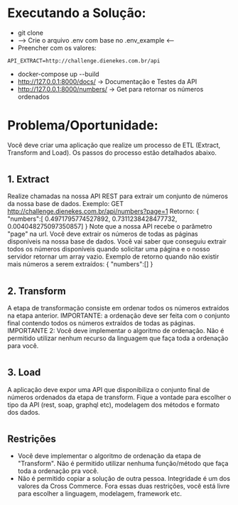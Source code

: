 # Executando a Solução:
- git clone
- --> Crie o arquivo .env com base no .env_example <--
- Preencher com os valores:
```
API_EXTRACT=http://challenge.dienekes.com.br/api
```
- docker-compose up --build
- http://127.0.0.1:8000/docs/ -> Documentação e Testes da API
- http://127.0.0.1:8000/numbers/ -> Get para retornar os números ordenados

#
# Problema/Oportunidade:

Você deve criar uma aplicação que realize um processo de ETL (Extract, Transform and Load). Os passos do processo estão detalhados abaixo.

#
## 1. Extract
Realize chamadas na nossa API REST para extrair um conjunto de números da nossa base de dados.
Exemplo:
GET http://challenge.dienekes.com.br/api/numbers?page=1 Retorno:
{ "numbers":[ 0.4971795774527892, 0.7311238428477732, 0.004048275097350857] }
Note que a nossa API recebe o parâmetro "page" na url. Você deve extrair os números de todas as páginas disponíveis na nossa base de dados. Você vai saber que conseguiu extrair todos os números disponíveis quando solicitar uma página e o nosso servidor retornar um array vazio.
Exemplo de retorno quando não existir mais números a serem extraídos:
{ "numbers":[] }
#
## 2. Transform
A etapa de transformação consiste em ordenar todos os números extraídos na etapa anterior.
IMPORTANTE: a ordenação deve ser feita com o conjunto final contendo todos os números extraídos de todas as páginas.
IMPORTANTE 2: Você deve implementar o algoritmo de ordenação. Não é permitido utilizar nenhum recurso da linguagem que faça toda a ordenação para você.
#  
## 3. Load
A aplicação deve expor uma API que disponibiliza o conjunto final de números ordenados da etapa de transform. Fique a vontade para escolher o tipo da API (rest, soap, graphql etc), modelagem dos métodos e formato dos dados.
#
## Restrições
- Você deve implementar o algoritmo de ordenação da etapa de "Transform". Não é permitido utilizar nenhuma função/método que faça toda a ordenação pra você.
- Não é permitido copiar a solução de outra pessoa. Integridade é um dos valores da Cross Commerce.
Fora essas duas restrições, você está livre para escolher a linguagem, modelagem, framework etc.